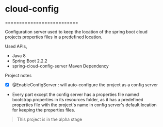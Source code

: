 # cloud-config
==========================

Configuration server used to keep the location of the spring boot cloud projects properties files in a predefined location.

Used APIs,

- Java 8
- Spring Boot 2.2.2
- spring-cloud-config-server Maven Dependency

Project notes

- [x] @EnableConfigServer : will auto-configure the project as a config server
- Every part except the config server has a properties file named bootstrap.properties in its resources folder, as it has a predefined properties file with the project's name in config server's default location for keeping the properties files.


> This project is in the alpha stage

